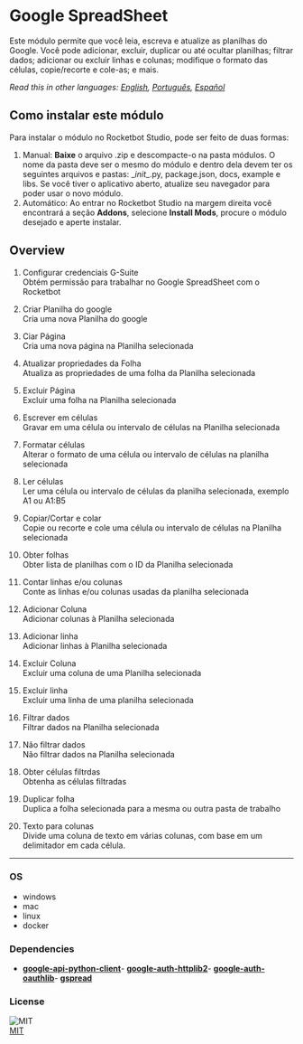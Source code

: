 



# Google SpreadSheet
  
Este módulo permite que você leia, escreva e atualize as planilhas do Google. Você pode adicionar, excluir, duplicar ou até ocultar planilhas; filtrar dados; adicionar ou excluir linhas e colunas; modifique o formato das células, copie/recorte e cole-as; e mais.  

*Read this in other languages: [English](README.md), [Português](README.pr.md), [Español](README.es.md)*

## Como instalar este módulo
  
Para instalar o módulo no Rocketbot Studio, pode ser feito de duas formas:
1. Manual: __Baixe__ o arquivo .zip e descompacte-o na pasta módulos. O nome da pasta deve ser o mesmo do módulo e dentro dela devem ter os seguintes arquivos e pastas: \__init__.py, package.json, docs, example e libs. Se você tiver o aplicativo aberto, atualize seu navegador para poder usar o novo módulo.
2. Automático: Ao entrar no Rocketbot Studio na margem direita você encontrará a seção **Addons**, selecione **Install Mods**, procure o módulo desejado e aperte instalar.  


## Overview


1. Configurar credenciais G-Suite  
Obtém permissão para trabalhar no Google SpreadSheet com o Rocketbot

2. Criar Planilha do google  
Cria uma nova Planilha do google

3. Ciar Página  
Cria uma nova página na Planilha selecionada

4. Atualizar propriedades da Folha  
Atualiza as propriedades de uma folha da Planilha selecionada

5. Excluir Página  
Excluir uma folha na Planilha selecionada

6. Escrever em células  
Gravar em uma célula ou intervalo de células na Planilha selecionada

7. Formatar células  
Alterar o formato de uma célula ou intervalo de células na planilha selecionada

8. Ler células  
Ler uma célula ou intervalo de células da planilha selecionada, exemplo A1 ou A1:B5

9. Copiar/Cortar e colar  
Copie ou recorte e cole uma célula ou intervalo de células na Planilha selecionada

10. Obter folhas  
Obter lista de planilhas com o ID da Planilha selecionada

11. Contar linhas e/ou colunas  
Conte as linhas e/ou colunas usadas da planilha selecionada

12. Adicionar Coluna  
Adicionar colunas à Planilha selecionada

13. Adicionar linha  
Adicionar linhas à Planilha selecionada

14. Excluir Coluna  
Excluir uma coluna de uma Planilha selecionada

15. Excluir linha  
Excluir uma linha de uma planilha selecionada

16. Filtrar dados  
Filtrar dados na Planilha selecionada

17. Não filtrar dados  
Não filtrar dados na Planilha selecionada

18. Obter células filtrdas  
Obtenha as células filtradas

19. Duplicar folha  
Duplica a folha selecionada para a mesma ou outra pasta de trabalho

20. Texto para colunas  
Divide uma coluna de texto em várias colunas, com base em um delimitador em cada célula.  




----
### OS

- windows
- mac
- linux
- docker

### Dependencies
- [**google-api-python-client**](https://pypi.org/project/google-api-python-client/)- [**google-auth-httplib2**](https://pypi.org/project/google-auth-httplib2/)- [**google-auth-oauthlib**](https://pypi.org/project/google-auth-oauthlib/)- [**gspread**](https://pypi.org/project/gspread/)
### License
  
![MIT](https://camo.githubusercontent.com/107590fac8cbd65071396bb4d04040f76cde5bde/687474703a2f2f696d672e736869656c64732e696f2f3a6c6963656e73652d6d69742d626c75652e7376673f7374796c653d666c61742d737175617265)  
[MIT](http://opensource.org/licenses/mit-license.ph)